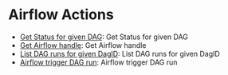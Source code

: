 
# Airflow Actions
* [Get Status for given DAG](/Airflow/legos/airflow_check_dag_status/README.md): Get Status for given DAG
* [Get Airflow handle](/Airflow/legos/airflow_get_handle/README.md): Get Airflow handle
* [List DAG runs for given DagID](/Airflow/legos/airflow_list_DAG_runs/README.md): List DAG runs for given DagID
* [Airflow trigger DAG run](/Airflow/legos/airflow_trigger_dag_run/README.md): Airflow trigger DAG run
